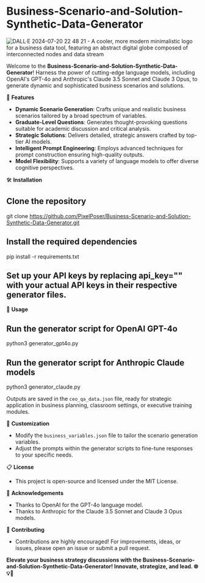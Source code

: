 # Business-Scenario-and-Solution-Synthetic-Data-Generator

![DALL·E 2024-07-20 22 48 21 - A cooler, more modern minimalistic logo for a business data tool, featuring an abstract digital globe composed of interconnected nodes and data stream](https://github.com/user-attachments/assets/295c7ced-2e85-4865-9812-bbf2e02e09d0)


Welcome to the **Business-Scenario-and-Solution-Synthetic-Data-Generator**! Harness the power of cutting-edge language models, including OpenAI's GPT-4o and Anthropic's Claude 3.5 Sonnet and Claude 3 Opus, to generate dynamic and sophisticated business scenarios and solutions.

🚀 **Features**
- **Dynamic Scenario Generation**: Crafts unique and realistic business scenarios tailored by a broad spectrum of variables.
- **Graduate-Level Questions**: Generates thought-provoking questions suitable for academic discussion and critical analysis.
- **Strategic Solutions**: Delivers detailed, strategic answers crafted by top-tier AI models.
- **Intelligent Prompt Engineering**: Employs advanced techniques for prompt construction ensuring high-quality outputs.
- **Model Flexibility**: Supports a variety of language models to offer diverse cognitive perspectives.

🛠️ **Installation**
## Clone the repository
git clone https://github.com/PixelPoser/Business-Scenario-and-Solution-Synthetic-Data-Generator.git

## Install the required dependencies
pip install -r requirements.txt

## Set up your API keys by replacing api_key="" with your actual API keys in their respective generator files.

💼 **Usage**
## Run the generator script for OpenAI GPT-4o
python3 generator_gpt4o.py

## Run the generator script for Anthropic Claude models
python3 generator_claude.py

Outputs are saved in the `ceo_qa_data.json` file, ready for strategic application in business planning, classroom settings, or executive training modules.

🧩 **Customization**
- Modify the `business_variables.json` file to tailor the scenario generation variables.
- Adjust the prompts within the generator scripts to fine-tune responses to your specific needs.

📋 **License**
- This project is open-source and licensed under the MIT License.

🌟 **Acknowledgements**
- Thanks to OpenAI for the GPT-4o language model.
- Thanks to Anthropic for the Claude 3.5 Sonnet and Claude 3 Opus models.

🤝 **Contributing**
- Contributions are highly encouraged! For improvements, ideas, or issues, please open an issue or submit a pull request.

**Elevate your business strategy discussions with the Business-Scenario-and-Solution-Synthetic-Data-Generator! Innovate, strategize, and lead. 🌐💡🚀**
